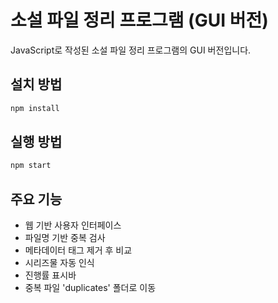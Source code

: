 # 소설 파일 정리 프로그램 (GUI 버전)

JavaScript로 작성된 소설 파일 정리 프로그램의 GUI 버전입니다.

## 설치 방법

```bash
npm install
```

## 실행 방법

```bash
npm start
```

## 주요 기능

- 웹 기반 사용자 인터페이스
- 파일명 기반 중복 검사
- 메타데이터 태그 제거 후 비교
- 시리즈물 자동 인식
- 진행률 표시바
- 중복 파일 'duplicates' 폴더로 이동 